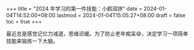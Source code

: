 +++
title = "2024 年学习的第一件技能：小鹤双拼"
date = 2024-01-04T14:52:00+08:00
lastmod = 2024-01-04T15:05:27+08:00
draft = false
toc = true
+++

最近总是感觉记忆力减退，思维迟缓。为了防止老年痴呆😄，决定学习一项简单技能来锻炼一下大脑。
